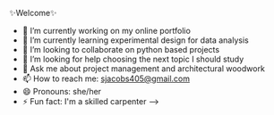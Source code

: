 ✨Welcome✨ 


- 🔭 I’m currently working on my online portfolio
- 🌱 I’m currently learning experimental design for data analysis
- 👯 I’m looking to collaborate on python based projects
- 🤔 I’m looking for help choosing the next topic I should study
- 💬 Ask me about project management and architectural woodwork
- 📫 How to reach me: sjacobs405@gmail.com
- 😄 Pronouns: she/her
- ⚡ Fun fact: I'm a skilled carpenter
-->

